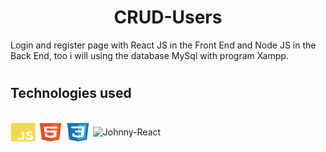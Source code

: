 <h1 align="center">CRUD-Users</h1>
Login and register page with React JS in the Front End and Node JS in the Back End, too i will using the database MySql with program Xampp.<br>

# <h2> Technologies used </h2>
<div style="display: inline_block"><br>
  <img align="center" alt="Johnny-Js" height="30" width="40" src="https://raw.githubusercontent.com/devicons/devicon/master/icons/javascript/javascript-plain.svg">
<img align="center" alt="Johnny-HTML" height="30" width="40" src="https://raw.githubusercontent.com/devicons/devicon/master/icons/html5/html5-original.svg">
  <img align="center" alt="Johnny-CSS" height="30" width="40" src="https://raw.githubusercontent.com/devicons/devicon/master/icons/css3/css3-original.svg">
<img align="center" alt="Johnny-React" height="30" width="40" src="https://cdn.jsdelivr.net/gh/devicons/devicon/icons/react/react-original.svg">
</div>
